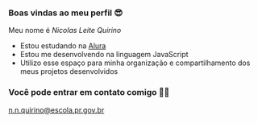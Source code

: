### Boas vindas ao meu perfil 😎

Meu nome é *Nicolas Leite Quirino*

- Estou estudando na [Alura](https://www.alura.com.br)
- Estou me desenvolvendo na linguagem JavaScript
- Utilizo esse espaço para minha organização e compartilhamento dos meus projetos desenvolvidos

### Você pode entrar em contato comigo 🙏🏽

n.n.quirino@escola.pr.gov.br 
